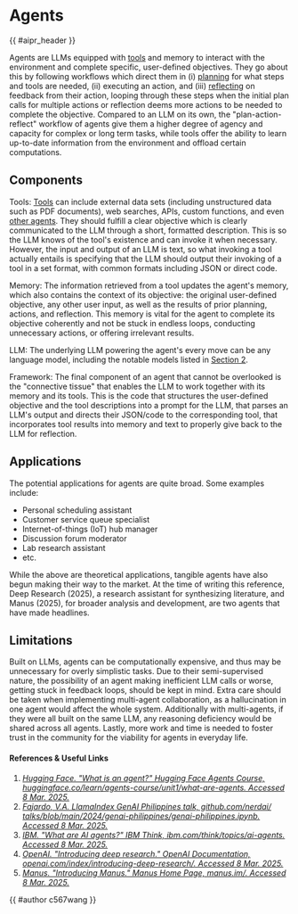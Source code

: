 <!-- markdownlint-disable-file MD033 -->

# Agents

{{ #aipr_header }}

Agents are LLMs equipped with [tools](./tool_use.md) and memory to interact
with the environment and complete specific, user-defined objectives.
They go about this by following workflows which direct them in
(i) [planning](./planning.md) for what steps and tools are needed,
(ii) executing an action, and (iii) [reflecting](./reflection.md) on feedback
from their action, looping through these steps
when the initial plan calls for multiple actions or reflection
deems more actions to be needed to complete the objective.
Compared to an LLM on its own, the "plan-action-reflect" workflow of agents
give them a higher degree of agency and capacity for complex or long term
tasks, while tools offer the ability to learn up-to-date information
from the environment and offload certain computations.

## Components

Tools: [Tools](./tool_use.md) can include external data sets (including
unstructured data such as PDF documents), web searches, APIs, custom functions,
and even [other agents](./multi_agents.md).
They should fulfill a clear objective which is clearly communicated
to the LLM through a short, formatted description.
This is so the LLM knows of the tool's existence and can invoke it when
necessary. However, the input and output of an LLM is text, so what invoking
a tool actually entails is specifying that the LLM should output their
invoking of a tool in a set format,
with common formats including JSON or direct code.

Memory: The information retrieved from a tool updates the agent's memory,
which also contains the context of its objective: the original
user-defined objective, any other user input, as well as the results
of prior planning, actions, and reflection.
This memory is vital for the agent to complete its objective coherently
and not be stuck in endless loops, conducting unnecessary actions,
or offering irrelevant results.

LLM: The underlying LLM powering the agent's every move can be
any language model, including the notable models listed in
[Section 2](../../models/README.md).

Framework: The final component of an agent that cannot be overlooked is the
"connective tissue" that enables the LLM to work together with its memory
and its tools. This is the code that structures the user-defined objective
and the tool descriptions into a prompt for the LLM, that parses an LLM's
output and directs their JSON/code to the corresponding tool, that incorporates
tool results into memory and text to properly give back to
the LLM for reflection.

## Applications

The potential applications for agents are quite broad. Some examples include:

- Personal scheduling assistant
- Customer service queue specialist
- Internet-of-things (IoT) hub manager
- Discussion forum moderator
- Lab research assistant
- etc.

While the above are theoretical applications, tangible agents have also begun
making their way to the market. At the time of writing this reference,
Deep Research (2025), a research assistant for synthesizing literature,
and Manus (2025), for broader analysis and development,
are two agents that have made headlines.

## Limitations

Built on LLMs, agents can be computationally expensive,
and thus may be unnecessary for overly simplistic tasks.
Due to their semi-supervised nature, the possibility of an agent
making inefficient LLM calls or worse, getting stuck in feedback loops,
should be kept in mind.
Extra care should be taken when implementing multi-agent collaboration,
as a hallucination in one agent would affect the whole system.
Additionally with multi-agents, if they were all built on the same LLM,
any reasoning deficiency would be shared across all agents.
Lastly, more work and time is needed to foster trust in the community
for the viability for agents in everyday life.

#### References & Useful Links <!-- markdownlint-disable-line MD001 -->

1. [_Hugging Face. "What is an agent?" Hugging Face Agents Course,
   huggingface.co/learn/agents-course/unit1/what-are-agents.
   Accessed 8 Mar. 2025._](https://huggingface.co/learn/agents-course/unit1/what-are-agents)
2. [_Fajardo, V.A. LlamaIndex GenAI Philippines talk, github.com/nerdai/
   talks/blob/main/2024/genai-philippines/genai-philippines.ipynb.
   Accessed 8 Mar. 2025._](https://github.com/nerdai/talks/blob/main/2024/genai-philippines/genai-philippines.ipynb)
3. [_IBM. "What are AI agents?" IBM Think, ibm.com/think/topics/ai-agents.
   Accessed 8 Mar. 2025._](https://www.ibm.com/think/topics/ai-agents)
4. [_OpenAI. "Introducing deep research." OpenAI Documentation,
   openai.com/index/introducing-deep-research/. Accessed 8 Mar. 2025._](https://openai.com/index/introducing-deep-research/)
5. [_Manus. "Introducing Manus." Manus Home Page, manus.im/.
   Accessed 8 Mar. 2025._](https://manus.im/)

<!-- Contributions -->

{{ #author c567wang }}
